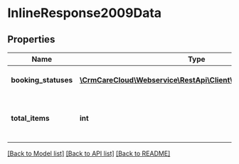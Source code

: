 # InlineResponse2009Data

## Properties
Name | Type | Description | Notes
------------ | ------------- | ------------- | -------------
**booking_statuses** | [**\CrmCareCloud\Webservice\RestApi\Client\Model\BookingStatus[]**](BookingStatus.md) | Collection of booking statuses. | [optional] 
**total_items** | **int** | The number of all found booking statuses. | [optional] 

[[Back to Model list]](../../README.md#documentation-for-models) [[Back to API list]](../../README.md#documentation-for-api-endpoints) [[Back to README]](../../README.md)

